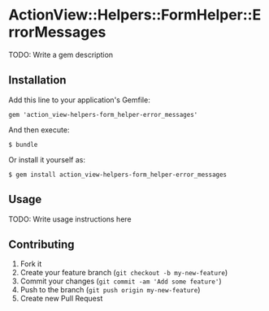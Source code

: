 # ActionView::Helpers::FormHelper::ErrorMessages

TODO: Write a gem description

## Installation

Add this line to your application's Gemfile:

    gem 'action_view-helpers-form_helper-error_messages'

And then execute:

    $ bundle

Or install it yourself as:

    $ gem install action_view-helpers-form_helper-error_messages

## Usage

TODO: Write usage instructions here

## Contributing

1. Fork it
2. Create your feature branch (`git checkout -b my-new-feature`)
3. Commit your changes (`git commit -am 'Add some feature'`)
4. Push to the branch (`git push origin my-new-feature`)
5. Create new Pull Request
